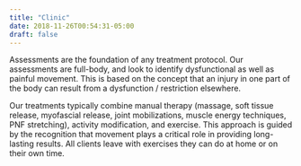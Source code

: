 ```yaml
---
title: "Clinic"
date: 2018-11-26T00:54:31-05:00
draft: false
---
```


Assessments are the foundation of any treatment protocol. Our assessments are full-body, and look to identify dysfunctional as well as painful movement. This is based on the concept that an injury in one part of the body can result from a dysfunction / restriction elsewhere.

Our treatments typically combine manual therapy (massage, soft tissue release, myofascial release, joint mobilizations, muscle energy techniques, PNF stretching), activity modification, and exercise. This approach is guided by the recognition that movement plays a critical role in providing long-lasting results. All clients leave with exercises they can do at home or on their own time.


